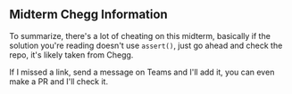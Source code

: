 ## Midterm Chegg Information

To summarize, there's a lot of cheating on this midterm, basically if the solution you're reading doesn't use `assert()`, just go ahead and check the repo, it's likely taken from Chegg.

If I missed a link, send a message on Teams and I'll add it, you can even make a PR and I'll check it.
